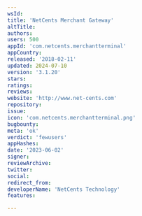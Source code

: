 ```yaml
---
wsId: 
title: 'NetCents Merchant Gateway'
altTitle: 
authors: 
users: 500
appId: 'com.netcents.merchantterminal'
appCountry: 
released: '2018-02-11'
updated: 2024-07-10
version: '3.1.20'
stars: 
ratings: 
reviews: 
website: 'http://www.net-cents.com'
repository: 
issue: 
icon: 'com.netcents.merchantterminal.png'
bugbounty: 
meta: 'ok'
verdict: 'fewusers'
appHashes: 
date: '2023-06-02'
signer: 
reviewArchive: 
twitter: 
social: 
redirect_from: 
developerName: 'NetCents Technology'
features: 

---
```


